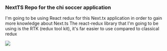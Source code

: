 ### NextTS Repo for the chi soccer application

I'm going to be using React redux for this Next.tx application in order to gain more knowledge about Next.ts
The react-redux library that I'm going to be using is the RTK (redux tool kit), it's far easier to use compared to classical redux

<img src="https://media.giphy.com/media/hryis7A55UXZNCUTNA/giphy.gif">